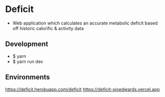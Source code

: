 # Deficit

- Web application which calculates an accurate metabolic deficit based off historic calorific & activity data

## Development

- $ yarn
- $ yarn run dev

## Environments

https://deficit.herokuapp.com/deficit
https://deficit-sjoedwards.vercel.app
